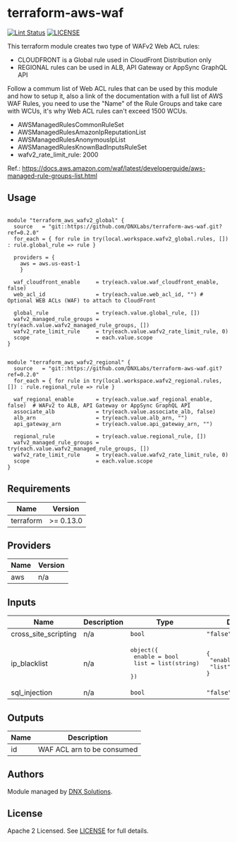 # terraform-aws-waf

[![Lint Status](https://github.com/DNXLabs/terraform-aws-waf/workflows/Lint/badge.svg)](https://github.com/DNXLabs/terraform-aws-waf/actions)
[![LICENSE](https://img.shields.io/github/license/DNXLabs/terraform-aws-waf)](https://github.com/DNXLabs/terraform-aws-waf/blob/master/LICENSE)

This terraform module creates two type of WAFv2 Web ACL rules:
  - CLOUDFRONT is a Global rule used in CloudFront Distribution only
  - REGIONAL rules can be used in ALB, API Gateway or AppSync GraphQL API

Follow a commum list of Web ACL rules that can be used by this module and how to setup it, also a link of the documentation with a full list of AWS WAF Rules, you need to use the "Name" of the Rule Groups and take care with WCUs, it's why Web ACL rules can't exceed 1500 WCUs.

  - AWSManagedRulesCommonRuleSet
  - AWSManagedRulesAmazonIpReputationList
  - AWSManagedRulesAnonymousIpList
  - AWSManagedRulesKnownBadInputsRuleSet
  - wafv2_rate_limit_rule: 2000

Ref.: https://docs.aws.amazon.com/waf/latest/developerguide/aws-managed-rule-groups-list.html


## Usage

```hcl

module "terraform_aws_wafv2_global" {
  source   = "git::https://github.com/DNXLabs/terraform-aws-waf.git?ref=0.2.0"
  for_each = { for rule in try(local.workspace.wafv2_global.rules, []) : rule.global_rule => rule }

  providers = {
    aws = aws.us-east-1
    }

  waf_cloudfront_enable     = try(each.value.waf_cloudfront_enable, false)
  web_acl_id                = try(each.value.web_acl_id, "") # Optional WEB ACLs (WAF) to attach to CloudFront

  global_rule               = try(each.value.global_rule, [])
  wafv2_managed_rule_groups = try(each.value.wafv2_managed_rule_groups, [])
  wafv2_rate_limit_rule     = try(each.value.wafv2_rate_limit_rule, 0)
  scope                     = each.value.scope
}


module "terraform_aws_wafv2_regional" {
  source   = "git::https://github.com/DNXLabs/terraform-aws-waf.git?ref=0.2.0"
  for_each = { for rule in try(local.workspace.wafv2_regional.rules, []) : rule.regional_rule => rule }

  waf_regional_enable       = try(each.value.waf_regional_enable, false)  # WAFv2 to ALB, API Gateway or AppSync GraphQL API
  associate_alb             = try(each.value.associate_alb, false)
  alb_arn                   = try(each.value.alb_arn, "")
  api_gateway_arn           = try(each.value.api_gateway_arn, "")

  regional_rule             = try(each.value.regional_rule, [])
  wafv2_managed_rule_groups = try(each.value.wafv2_managed_rule_groups, [])
  wafv2_rate_limit_rule     = try(each.value.wafv2_rate_limit_rule, 0)
  scope                     = each.value.scope
}
```

<!--- BEGIN_TF_DOCS --->

## Requirements

| Name | Version |
|------|---------|
| terraform | >= 0.13.0 |

## Providers

| Name | Version |
|------|---------|
| aws | n/a |

## Inputs

| Name | Description | Type | Default | Required |
|------|-------------|------|---------|:--------:|
| cross\_site\_scripting | n/a | `bool` | `"false"` | no |
| ip\_blacklist | n/a | <pre>object({<br>    enable = bool<br>    list   = list(string)<br>  })</pre> | <pre>{<br>  "enable": "false",<br>  "list": []<br>}</pre> | no |
| sql\_injection | n/a | `bool` | `"false"` | no |

## Outputs

| Name | Description |
|------|-------------|
| id | WAF ACL arn to be consumed |

<!--- END_TF_DOCS --->


## Authors

Module managed by [DNX Solutions](https://github.com/DNXLabs).

## License

Apache 2 Licensed. See [LICENSE](https://github.com/DNXLabs/terraform-aws-waf/blob/master/LICENSE) for full details.